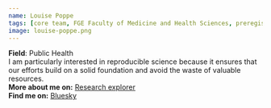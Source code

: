 ```yaml
---
name: Louise Poppe
tags: [core team, FGE Faculty of Medicine and Health Sciences, preregistration, FAIR & open data, preprints]
image: louise-poppe.png
---
```


**Field**: Public Health  
I am particularly interested in reproducible science because it ensures that our efforts build on a solid foundation and avoid the waste of valuable resources.  
**More about me on:** [Research explorer](https://research.ugent.be/web/person/louise-poppe-0/en)  
**Find me on:** [Bluesky](https://bsky.app/profile/louisepoppe.bsky.social)